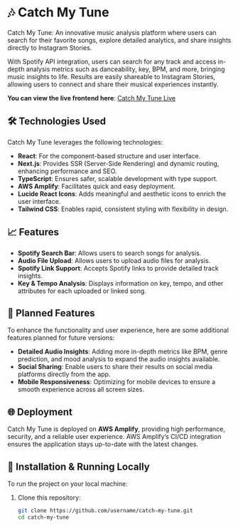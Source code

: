 # 🎶 Catch My Tune

Catch My Tune: An innovative music analysis platform where users can search for their favorite songs, explore detailed analytics, and share insights directly to Instagram Stories.

With Spotify API integration, users can search for any track and access in-depth analysis metrics such as danceability, key, BPM, and more, bringing music insights to life. Results are easily shareable to Instagram Stories, allowing users to connect and share their musical experiences instantly.

**You can view the live frontend here**: [Catch My Tune Live](https://main.d22mdftw8wj1aj.amplifyapp.com/)




## 🛠️ Technologies Used

Catch My Tune leverages the following technologies:

- **React**: For the component-based structure and user interface.
- **Next.js**: Provides SSR (Server-Side Rendering) and dynamic routing, enhancing performance and SEO.
- **TypeScript**: Ensures safer, scalable development with type support.
- **AWS Amplify**: Facilitates quick and easy deployment.
- **Lucide React Icons**: Adds meaningful and aesthetic icons to enrich the user interface.
- **Tailwind CSS**: Enables rapid, consistent styling with flexibility in design.

## 📈 Features
- **Spotify Search Bar**: Allows users to search songs  for analysis.
- **Audio File Upload**: Allows users to upload audio files for analysis.
- **Spotify Link Support**: Accepts Spotify links to provide detailed track insights.
- **Key & Tempo Analysis**: Displays information on key, tempo, and other attributes for each uploaded or linked song.

## 🔮 Planned Features

To enhance the functionality and user experience, here are some additional features planned for future versions:

- **Detailed Audio Insights**: Adding more in-depth metrics like BPM, genre prediction, and mood analysis to expand the audio insights available.
- **Social Sharing**: Enable users to share their results on social media platforms directly from the app.
- **Mobile Responsiveness**: Optimizing for mobile devices to ensure a smooth experience across all screen sizes.

## 🌐 Deployment

Catch My Tune is deployed on **AWS Amplify**, providing high performance, security, and a reliable user experience. AWS Amplify’s CI/CD integration ensures the application stays up-to-date with the latest changes.

## 📂 Installation & Running Locally

To run the project on your local machine:

1. Clone this repository:
   ```bash
   git clone https://github.com/username/catch-my-tune.git
   cd catch-my-tune
